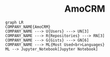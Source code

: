 <h1 align="center">AmoCRM</h1>

```mermaid
graph LR
COMPANY_NAME{AmoCRM}
COMPANY_NAME ---> U{Users} ---> UN[3]
COMPANY_NAME ---> R{Repositories} ---> RN[3]
COMPANY_NAME ---> G{Gists} ---> GN[6]
COMPANY_NAME ---> ML{Most Used<br>Languages}
ML --> Jupyter_Notebook[Jupyter Notebook]
```
